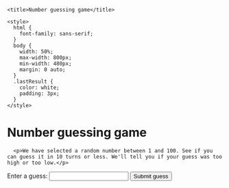  
<!DOCTYPE html>
<html>
  <head>
    <meta charset="utf-8">

    <title>Number guessing game</title>

    <style>
      html {
        font-family: sans-serif;
      }
      body {
        width: 50%;
        max-width: 800px;
        min-width: 480px;
        margin: 0 auto;
      }
      .lastResult {
        color: white;
        padding: 3px;
      }
    </style>
  </head>

  <body>
      <h1>Number guessing game</h1>

      <p>We have selected a random number between 1 and 100. See if you can guess it in 10 turns or less. We'll tell you if your guess was too high or too low.</p>

<div class="form">
  <label for="guessField">Enter a guess: </label><input type="text" id="guessField" class="guessField">
  <input type="submit" value="Submit guess" class="guessSubmit">
</div>

<div class="resultParas">
  <p class="guesses"></p>
  <p class="lastResult"></p>
  <p class="lowOrHi"></p>
</div>

</body>

<script>
  let randomNumber = Math.floor(Math.random()) + 1;

  const guesses = document.querySelector('.guesses');
  const lastResult = document.querySelector('.lastResult');
  const lowOrHi = document.querySelector('lowOrHi');
  const guessSubmit = document.querySelector('.guessSubmit');
  const guessField = document.querySelector('.guessField');

  let guessCount = 1;
  let resetButton;

  function checkGuess() {

    const userGuess = Number(guessField.value);
    if(guessCount === 1) {
      guesses.textContent = 'Previous guesses: ';
    }
    guesses.textContent += userGuess + ' ';

    if(userGuess === randomNumber) {
      lastResult.textContent = 'Congratulations! You got it right!';
      lastResult.style.backgroundColor = 'green';
      lowOrHi.textContent = '';
      setGameOver();
    } else if(guessCount === 10) {
      lastResult.textContent = '!!!GAME OVER!!!';
      setGameOver();
    } else {
      lastResult.textContent = 'Wrong!';
      lastResult.style.backgroundColor = 'red';
      if(userGuess < randomNumber) {
        lowOrHi.textContent = 'Last guess was too low!';
      } else if(userGuess > randomNumber) {
        lowOrHi.textContent = 'Last guess was too high!';
      }
    }

    guessCount++;
    guessField.value = '';
    guessField.focus();
  }
  guessSubmit.addeventListener('click', checkGuess);

  function setGameOver() {
	  guessField.disabled = true;
	  guessSubmit.disabled = true;
	  resetButton = document.createElement('button');
	  resetButton.textContent = 'Start new game';
	  document.body.appendChild(resetButton);
	  resetButton.addeventListener('click', resetGame);
  }

  function resetGame() {
	  guessCount = 1;

    const resetParas = document.querySelectorAll('.resultParas p');
    for (const resetPara of resetParas) {
      resetPara.textContent = '';
    }
	  resetButton.parentNode.removeChild(resetButton);

	  guessField.disabled = false;
	  guessSubmit.disabled = false;
	  guessField.value = '';
	  guessField.focus();

	  lastResult.style.backgroundColor = 'white';

	  randomNumber = Math.floor(Math.random()) + 1;
  }
</script>
</html>
